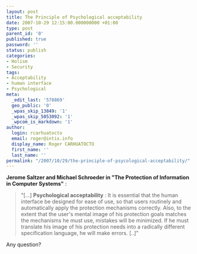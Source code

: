 ```yaml
---
layout: post
title: The Principle of Psychological acceptability
date: 2007-10-29 12:15:00.000000000 +01:00
type: post
parent_id: '0'
published: true
password: ''
status: publish
categories:
- Holism
- Security
tags:
- Acceptability
- human interface
- Psychological
meta:
  _edit_last: '578869'
  geo_public: '0'
  _wpas_skip_13849: '1'
  _wpas_skip_5053092: '1'
  _wpcom_is_markdown: '1'
author:
  login: rcarhuatocto
  email: roger@intix.info
  display_name: Roger CARHUATOCTO
  first_name: ''
  last_name: ''
permalink: "/2007/10/29/the-principle-of-psycological-acceptability/"
---
```

**Jerome Saltzer and Michael Schroeder in "The Protection of Information in Computer Systems"** :

  


> "[...] **Psychological acceptability** : It is essential that the human interface be designed for ease of use, so that users routinely and automatically apply the protection mechanisms correctly. Also, to the extent that the user's mental image of his protection goals matches the mechanisms he must use, mistakes will be minimized. If he must translate his image of his protection needs into a radically different specification language, he will make errors. [..]"

  


Any question?

  

